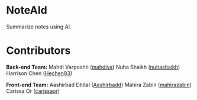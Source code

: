 # NoteAId

Summarize notes using AI.

# Contributors

**Back-end Team:**
Mahdi Varposhti ([mahdiva](https://github.com/mahdiva))
Nuha Shaikh ([nuhashaikh](https://github.com/nuhashaikh))
Harrison Chen ([Hechen93](https://github.com/Hechen93))

**Front-end Team:**
Aashirbad Dhital ([Aashirbadd](https://github.com/Aashirbadd))
Mahira Zabin ([mahirazabin](https://github.com/mahirazabin))
Carissa Or ([carissaor](https://github.com/carissaor))
